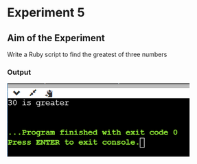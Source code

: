 # Experiment 5
## Aim of the Experiment
Write a Ruby script to find the greatest of three numbers

### Output
![output](exp5.png)
